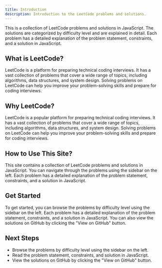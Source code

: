 ```yaml
---
title: Introduction
description: Introduction to the LeetCode problems and solutions.
---
```


This is a collection of LeetCode problems and solutions in JavaScript. The solutions are categorized by difficulty level and are explained in detail. Each problem has a detailed explanation of the problem statement, constraints, and a solution in JavaScript.

## What is LeetCode?

LeetCode is a platform for preparing technical coding interviews. It has a vast collection of problems that cover a wide range of topics, including algorithms, data structures, and system design. Solving problems on LeetCode can help you improve your problem-solving skills and prepare for coding interviews.

## Why LeetCode?

LeetCode is a popular platform for preparing technical coding interviews. It has a vast collection of problems that cover a wide range of topics, including algorithms, data structures, and system design. Solving problems on LeetCode can help you improve your problem-solving skills and prepare for coding interviews.

## How to Use This Site?

This site contains a collection of LeetCode problems and solutions in JavaScript. You can navigate through the problems using the sidebar on the left. Each problem has a detailed explanation of the problem statement, constraints, and a solution in JavaScript.

## Get Started

To get started, you can browse the problems by difficulty level using the sidebar on the left. Each problem has a detailed explanation of the problem statement, constraints, and a solution in JavaScript. You can also view the solutions on GitHub by clicking the "View on GitHub" button.

## Next Steps

- Browse the problems by difficulty level using the sidebar on the left.
- Read the problem statement, constraints, and solution in JavaScript.
- View the solutions on GitHub by clicking the "View on GitHub" button.
